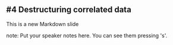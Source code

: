 ##  #4 Destructuring correlated data

This is a new Markdown slide

note:
    Put your speaker notes here.
    You can see them pressing 's'.
